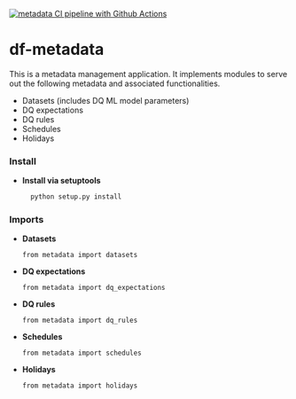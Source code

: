 [![metadata CI pipeline with Github Actions](https://github.com/dexplorer/df-metadata/actions/workflows/ci.yml/badge.svg)](https://github.com/dexplorer/df-metadata/actions/workflows/ci.yml)

# df-metadata

This is a metadata management application. It implements modules to serve out the following metadata and associated functionalities.

* Datasets (includes DQ ML model parameters)
* DQ expectations
* DQ rules
* Schedules
* Holidays


### Install

- **Install via setuptools**
  ```sh
    python setup.py install
  ```

### Imports

- **Datasets**
  ```
  from metadata import datasets
  ```  

- **DQ expectations**
  ```
  from metadata import dq_expectations
  ```  

- **DQ rules**
  ```
  from metadata import dq_rules
  ```  

- **Schedules**
  ```
  from metadata import schedules
  ```  

- **Holidays**
  ```
  from metadata import holidays
  ```  
